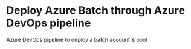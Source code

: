 # Deploy Azure Batch through Azure DevOps pipeline
Azure DevOps pipeline to deploy a batch account &amp; pool
